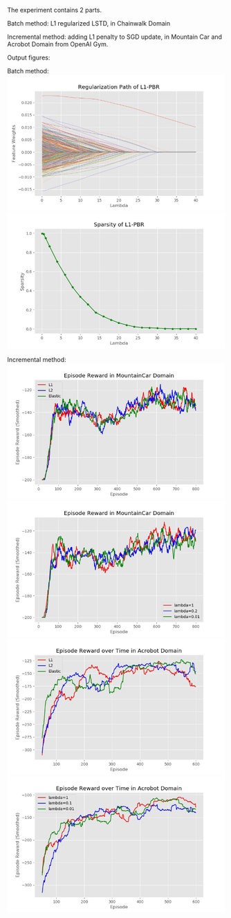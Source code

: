 

The experiment contains 2 parts. 

Batch method: L1 regularized LSTD, in Chainwalk Domain

Incremental method: adding L1 penalty to SGD update, in Mountain Car and Acrobot Domain from OpenAI Gym.

Output figures:

Batch method:
![](./Result/Figure_11.jpeg)
![](./Result/Figure_12.jpeg)

Incremental method:
![](./Result/Figure_1.jpeg)
![](./Result/Figure_2.jpeg)
![](./Result/Figure_4.jpeg)
![](./Result/Figure_3.jpeg)

